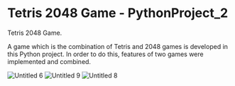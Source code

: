 # Tetris 2048 Game - PythonProject_2
Tetris 2048 Game.

A game which is the combination of Tetris and 2048 games is developed in this Python project. In
order to do this, features of two games were implemented and combined.


![Untitled 6](https://user-images.githubusercontent.com/82055290/149674773-35277839-5fa7-453b-b7f1-2cbf8965d8bf.png)
![Untitled 9](https://user-images.githubusercontent.com/82055290/149674782-475147a2-c274-4cd3-95cb-3031ff8a43fb.png)
![Untitled 8](https://user-images.githubusercontent.com/82055290/149674783-deef7edb-7d67-4459-a44d-429d6911e3b9.png)
